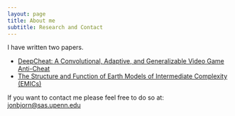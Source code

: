 ```yaml
---
layout: page
title: About me
subtitle: Research and Contact
---
```


I have written two papers.
- [DeepCheat: A Convolutional, Adaptive, and Generalizable Video Game Anti-Cheat](https://drive.google.com/file/d/1xqQNzJ_j8Mt4dGq5nITnkJjfM5JA73TK/view?usp=sharing)
- [The Structure and Function of Earth Models of Intermediate Complexity (EMICs)](https://drive.google.com/file/d/1dv0wG6LcJS4fz67RmggE3iOoO0hUf88E/view?usp=sharing)
  

If you want to contact me please feel free to do so at: jonbjorn@sas.upenn.edu


